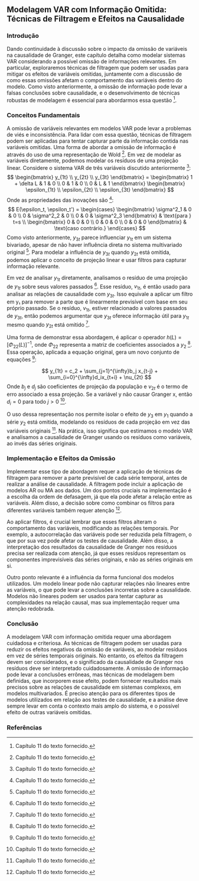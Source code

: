 ## Modelagem VAR com Informação Omitida: Técnicas de Filtragem e Efeitos na Causalidade

### Introdução

Dando continuidade à discussão sobre o impacto da omissão de variáveis na causalidade de Granger, este capítulo detalha como modelar sistemas VAR considerando a possível omissão de informações relevantes. Em particular, exploraremos técnicas de filtragem que podem ser usadas para mitigar os efeitos de variáveis omitidas, juntamente com a discussão de como essas omissões afetam o comportamento das variáveis dentro do modelo. Como visto anteriormente, a omissão de informação pode levar a falsas conclusões sobre causalidade, e o desenvolvimento de técnicas robustas de modelagem é essencial para abordarmos essa questão [^1].

### Conceitos Fundamentais

A omissão de variáveis relevantes em modelos VAR pode levar a problemas de viés e inconsistência. Para lidar com essa questão, técnicas de filtragem podem ser aplicadas para tentar capturar parte da informação contida nas variáveis omitidas. Uma forma de abordar a omissão de informação é através do uso de uma representação de Wold [^1]. Em vez de modelar as variáveis diretamente, podemos modelar os resíduos de uma projeção linear. Considere o sistema VAR de três variáveis discutido anteriormente [^1]:
$$
\begin{bmatrix} y_{1t} \\ y_{2t} \\ y_{3t} \end{bmatrix} = \begin{bmatrix} 1 + \delta L & 1 & 0 \\ 0 & 1 & 0 \\ 0 & L & 1 \end{bmatrix} \begin{bmatrix} \epsilon_{1t} \\ \epsilon_{2t} \\ \epsilon_{3t} \end{bmatrix}
$$
Onde as propriedades das inovações são [^1]:
$$
E(\epsilon_t, \epsilon_t') = \begin{cases}
\begin{bmatrix} \sigma^2_1 & 0 & 0 \\ 0 & \sigma^2_2 & 0 \\ 0 & 0 & \sigma^2_3 \end{bmatrix} & \text{para } t=s \\
\begin{bmatrix} 0 & 0 & 0 \\ 0 & 0 & 0 \\ 0 & 0 & 0 \end{bmatrix} & \text{caso contrário.}
\end{cases}
$$
Como visto anteriormente, $y_{3t}$ parece influenciar $y_{1t}$ em um sistema bivariado, apesar de não haver influência direta no sistema multivariado original [^1]. Para modelar a influência de $y_{3t}$ quando $y_{2t}$ está omitida, podemos aplicar o conceito de projeção linear e usar filtros para capturar informação relevante.

Em vez de analisar $y_{1t}$ diretamente, analisamos o resíduo de uma projeção de $y_{1t}$ sobre seus valores passados [^1].  Esse resíduo, $v_{1t}$, é então usado para analisar as relações de causalidade com $y_{3t}$. Isso equivale a aplicar um filtro em y₁ para remover a parte que é linearmente previsível com base em seu próprio passado. Se o resíduo, $v_{1t}$, estiver relacionado a valores passados de $y_{3t}$, então podemos argumentar que $y_{3t}$ oferece informação útil para $y_{1t}$ mesmo quando $y_{2t}$ está omitido [^1].

Uma forma de demonstrar essa abordagem, é aplicar o operador $h(L) = [\Phi_{22}(L)]^{-1}$, onde $\Phi_{22}$ representa a matriz de coeficientes associados a $y_2$ [^1]. Essa operação, aplicada a equação original, gera um novo conjunto de equações [^1]:

$$
y_{1t} = c_2 + \sum_{j=1}^{\infty}b_j x_{t-j} + \sum_{i=0}^{\infty}d_ix_{t+i} + \nu_{2t}
$$
Onde $b_j$ e $d_j$ são coeficientes de projeção da população e $\nu_{2t}$ é o termo de erro associado a essa projeção. Se a variável y não causar Granger x, então $d_i = 0$ para todo $j > 0$ [^1].

O uso dessa representação nos permite isolar o efeito de $y_3$ em $y_1$ quando a série $y_2$ está omitida, modelando  os resíduos de cada projeção em vez das variáveis originais [^1]. Na prática, isso significa que estimamos o modelo VAR e analisamos a causalidade de Granger usando os resíduos como variáveis, ao invés das séries originais.

### Implementação e Efeitos da Omissão

Implementar esse tipo de abordagem requer a aplicação de técnicas de filtragem para remover a parte previsível de cada série temporal, antes de realizar a análise de causalidade. A filtragem pode incluir a aplicação de modelos AR ou MA aos dados. Um dos pontos cruciais na implementação é a escolha da ordem de defasagem, já que ela pode afetar a relação entre as variáveis. Além disso, a decisão sobre como combinar os filtros para diferentes variáveis também requer atenção [^1].

Ao aplicar filtros, é crucial lembrar que esses filtros alteram o comportamento das variáveis,  modificando as relações temporais. Por exemplo, a autocorrelação das variáveis pode ser reduzida pela filtragem, o que por sua vez pode afetar os testes de causalidade. Além disso, a interpretação dos resultados da causalidade de Granger nos resíduos precisa ser realizada com atenção, já que esses resíduos representam os componentes imprevisíveis das séries originais, e não as séries originais em si.

Outro ponto relevante é a influência da forma funcional dos modelos utilizados. Um modelo linear pode não capturar relações não lineares entre as variáveis, o que pode levar a conclusões incorretas sobre a causalidade. Modelos não lineares podem ser usados para tentar capturar as complexidades na relação causal, mas sua implementação requer uma atenção redobrada.

### Conclusão

A modelagem VAR com informação omitida requer uma abordagem cuidadosa e criteriosa. As técnicas de filtragem podem ser usadas para reduzir os efeitos negativos da omissão de variáveis, ao modelar resíduos em vez de séries temporais originais. No entanto, os efeitos da filtragem devem ser considerados, e o significado da causalidade de Granger nos resíduos deve ser interpretado cuidadosamente. A omissão de informação pode levar a conclusões errôneas, mas técnicas de modelagem bem definidas, que incorporem esse efeito, podem fornecer resultados mais precisos sobre as relações de causalidade em sistemas complexos, em modelos multivariados.  É preciso atenção para os diferentes tipos de modelos utilizados em relação aos testes de causalidade, e a análise deve sempre levar em conta o contexto mais amplo do sistema, e o possível efeito de outras variáveis omitidas.

### Referências

[^1]: Capítulo 11 do texto fornecido.
<!-- END -->
